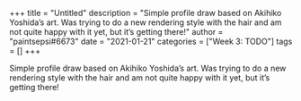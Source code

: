 +++
title = "Untitled"
description = "Simple profile draw based on Akihiko Yoshida’s art. Was trying to do a new rendering style with the hair and am not quite happy with it yet, but it’s getting there!"
author = "paintsepsi#6673"
date = "2021-01-21"
categories = ["Week 3: TODO"]
tags = []
+++

Simple profile draw based on Akihiko Yoshida’s art. Was trying to do a new rendering style with the hair and am not quite happy with it yet, but it’s getting there!
